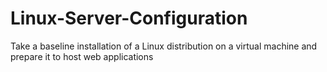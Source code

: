 # Linux-Server-Configuration
Take a baseline installation of a Linux distribution on a virtual machine and prepare it to host web applications
